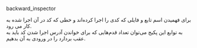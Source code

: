backward_inspector

برای فهمیدن اسم تابع و فایلی که کدی را اجرا کرده‌اند و خطی که کد در آن اجرا شده به کار می رود.<br>به توابع این پکیج می‌توان تعداد قدم‌هایی که برای خواندن آدرس اجرا شدن کد باید به عقب بردارد را در ورودی به آن بدهیم.
